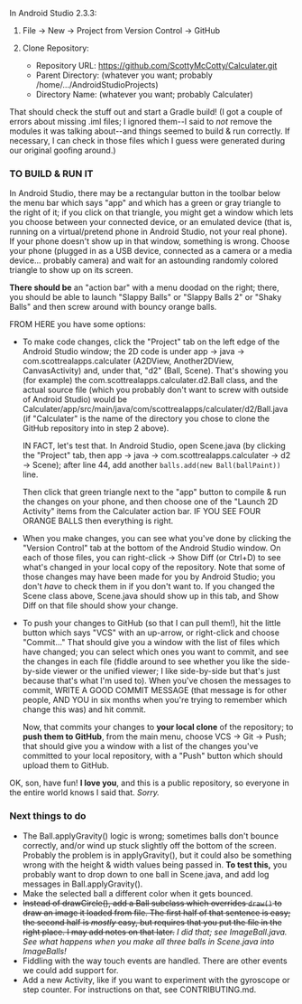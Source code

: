 In Android Studio 2.3.3:

1. File -> New -> Project from Version Control -> GitHub

2. Clone Repository:
   - Repository URL: https://github.com/ScottyMcCotty/Calculater.git
   - Parent Directory: (whatever you want; probably
     /home/.../AndroidStudioProjects)
   - Directory Name: (whatever you want; probably Calculater)

That should check the stuff out and start a Gradle build!  (I got a couple of
errors about missing .iml files; I ignored them--I said to *not* remove the
modules it was talking about--and things seemed to build & run correctly.  If
necessary, I can check in those files which I guess were generated during our
original goofing around.)

### TO BUILD & RUN IT

In Android Studio, there may be a rectangular button in
the toolbar below the menu bar which says "app" and which has a green or gray
triangle to the right of it; if you click on that triangle, you might get a
window which lets you choose between your connected device, or an emulated
device (that is, running on a virtual/pretend phone in Android Studio, not
your real phone).  If your phone doesn't show up in that window, something is
wrong.  Choose your phone (plugged in as a USB device, connected as a camera
or a media device... probably camera) and wait for an astounding randomly colored
triangle to show up on its screen.

**There should be** an "action bar" with a menu doodad on the right; there, you
should be able to launch "Slappy Balls" or "Slappy Balls 2" or "Shaky Balls" and then
screw around with bouncy orange balls.

FROM HERE you have some options:

- To make code changes, click the "Project" tab on the left edge of the Android
  Studio window; the 2D code is under app -> java -> com.scottrealapps.calculater
  (A2DView, Another2DView, CanvasActivity) and, under that, "d2" (Ball, Scene).
  That's showing you (for example) the com.scottrealapps.calculater.d2.Ball
  class, and the actual source file (which you probably don't want to screw
  with outside of Android Studio) would be
  Calculater/app/src/main/java/com/scottrealapps/calculater/d2/Ball.java (if
  "Calculater" is the name of the directory you chose to clone the GitHub
  repository into in step 2 above).
  
  IN FACT, let's test that.  In Android Studio, open Scene.java (by clicking
  the "Project" tab, then app -> java -> com.scottrealapps.calculater -> d2 -> Scene);
  after line 44, add another `balls.add(new Ball(ballPaint))` line.
 
  Then click that green triangle next to the "app" button to compile & run the
  changes on your phone, and then choose one of the "Launch 2D Activity" items from
  the Calculater action bar.  IF YOU SEE FOUR ORANGE BALLS then everything
  is right.

- When you make changes, you can see what you've done by clicking the "Version
  Control" tab at the bottom of the Android Studio window.  On each of those
  files, you can right-click -> Show Diff (or Ctrl+D) to see what's changed in
  your local copy of the repository.  Note that some of those changes may have
  been made for you by Android Studio; you don't *have* to check them in if
  you don't want to.  If you changed the Scene class above, Scene.java
  should show up in this tab, and Show Diff on that file should show your
  change.

- To push your changes to GitHub (so that I can pull them!), hit the little
  button which says "VCS" with an up-arrow, or right-click
  and choose "Commit..."  That should give you a window with the list of
  files which have changed; you can select which ones you want to commit, and
  see the changes in each file (fiddle around to see whether you like the
  side-by-side viewer or the unified viewer; I like side-by-side but that's
  just because that's what I'm used to).  When you've chosen the messages to
  commit, WRITE A GOOD COMMIT MESSAGE (that message is for other people, AND
  YOU in six months when you're trying to remember which change this was) and
  hit commit.

  Now, that commits your changes to **your local clone** of the repository; to
  **push them to GitHub**, from the main menu, choose VCS -> Git -> Push; that
  should give you a window with a list of the changes you've committed to your
  local repository, with a "Push" button which should upload them to GitHub.

OK, son, have fun!  **I love you**, and this is a public repository, so everyone
in the entire world knows I said that.  *Sorry.*

### Next things to do

- The Ball.applyGravity() logic is wrong; sometimes balls don't bounce correctly,
  and/or wind up stuck slightly off the bottom of the screen.  Probably the problem
  is in applyGravity(), but it could also be something wrong with the height &
  width values being passed in.  **To test this,** you probably want to drop down
  to one ball in Scene.java, and add log messages in Ball.applyGravity().
- Make the selected ball a different color when it gets bounced.
- ~~Instead of drawCircle(), add a Ball subclass which overrides `draw()` to draw an
  image it loaded from file.  The first half of that sentence is easy; the second
  half is *mostly* easy, but requires that you put the file in the right place.  I
  may add notes on that later.~~ *I did that; see ImageBall.java.  See what happens
  when you make all three balls in Scene.java into ImageBalls!*
- Fiddling with the way touch events are handled.  There are other events we could
  add support for.
- Add a new Activity, like if you want to experiment with the gyroscope or step
  counter.  For instructions on that, see CONTRIBUTING.md.
